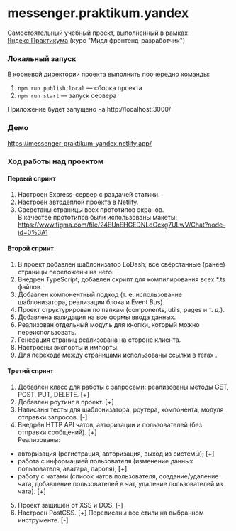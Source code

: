 # messenger.praktikum.yandex
Самостоятельный учебный проект, выполненный в рамках [Яндекс.Практикума](https://praktikum.yandex.ru/) (курс "Мидл фронтенд-разработчик")

### Локальный запуск
В корневой директории проекта выполнить поочередно команды:  
1. `npm run publish:local` — сборка проекта  
2. `npm run start` — запуск сервера  
 
Приложение будет запущено на http://localhost:3000/  

### Демо
https://messenger-praktikum-yandex.netlify.app/  

### Ход работы над проектом
#### Первый спринт
1. Настроен Express-сервер с раздачей статики.
2. Настроен автодеплой проекта в Netlify. 
3. Сверстаны страницы всех прототипов экранов.  
В качестве прототипов были использованы макеты:  
https://www.figma.com/file/24EUnEHGEDNLdOcxg7ULwV/Chat?node-id=0%3A1  

#### Второй спринт
1. В проект добавлен шаблонизатор LoDash; все свёрстанные (ранее) страницы переложены на него.  
2. Внедрен TypeScript; добавлен скрипт для компилирования всех *.ts файлов.  
3. Добавлен компонентный подход (т. е. использование шаблонизатора, реализации блока и Event Bus).  
4. Проект структурирован по папкам (components, utils, pages и т. д.).  
5. Добавлена валидация на все формы ввода данных.  
6. Реализован отдельный модуль для кнопки, который можно переиспользовать.  
7. Генерация страниц реализована на стороне клиента.  
8. Настроены экспорты и импорты.  
9. Для перехода между страницами использованы ссылки в тегах <a>.  

#### Третий спринт
1. Добавлен класс для работы с запросами: реализованы методы GET, POST, PUT, DELETE. [+]  
2. Добавлен роутинг в проект. [+]  
3. Написаны тесты для шаблонизатора, роутера, компонента, модуля отправки запросов. [-]  
4. Внедрён HTTP API чатов, авторизации и пользователей (без отправки сообщений). [+]  
Реализованы:  
- авторизация (регистрация, авторизация, выход из системы); [+]  
- работа с информацией пользователя (изменение данных пользователя, аватара, пароля); [+]  
- работу с чатами (список чатов пользователя, создание/удаление чата, добавление пользователей в чат, удаление пользователей из чата). [+]  
5. Проект защищён от XSS и DOS. [-]  
6. Настроен PostCSS. [+] Переписаны все стили на выбранном инструменте. [-]  